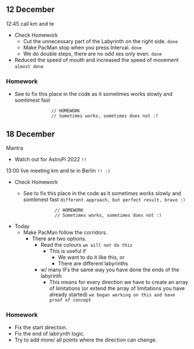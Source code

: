 ## 12 December

12:45 call km and te

* Check Homework
  * Cut the unnecessary part of the Labyrinth on the right side. `done`
  * Make PacMan stop when you press Interval. `done`
  * We do double steps, there are no odd xes only even. `done`
* Reduced the speed of mouth and increased the speed of movement `almost done`

### Homework

* See to fix this place in the code as it sometimes works slowly and somtimest fast

                    // HOMEWORK
                    // Sometimes works, sometimes does not :)

## 18 December

Mantra

* Watch out for AstroPi 2022 `!!`

13:00 live meeting km and te in Berlin `!! :)`

* Check Homework
  * See to fix this place in the code as it sometimes works slowly and somtimest fast `different approach, but perfect result, bravo :)`

                    // HOMEWORK
                    // Sometimes works, sometimes does not :)
* Today
  * Make PacMan follow the corridors.
    * There are two options.
      * Read the colours `we will not do this`
        * This is useful if
          * We want to do it like this, or
          * There are different labyrinths
      * w/ many IFs the same way you have done the ends of the labyrinth
        * This means for every direction we have to create an array of limitations (or extend the array of limitations you have already started) `we began working on this and have proof of concept`

### Homework

* Fix the start direction.
* Fix the end of labirynth logic.
* Try to add more/ all points where the direction can change.